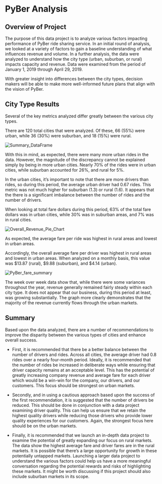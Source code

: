 # PyBer Analysis

## Overview of Project

The purpose of this data project is to analyze various factors impacting performance of PyBer ride sharing service.  In an initial round of analysis, we looked at a variety of factors to gain a baseline understanding of what influences revenue and volume.  In a further analysis, the data were analyzed to understand how the city type (urban, suburban, or rural) impacts capacity and revenue.  Data were examined from the period of January 1, 2019 through April 29, 2019.

With greater insight into differences between the city types, decision makers will be able to make more well-informed future plans that align with the vision of PyBer.

## City Type Results

Several of the key metrics analyzed differ greatly between the various city types.

There are 120 total cities that were analyzed.  Of these, 66 (55%) were urban, while 36 (30%) were suburban, and 18 (15%) were rural.  

![Summary_DataFrame](https://user-images.githubusercontent.com/82730954/120115633-307a6380-c14a-11eb-908b-b701efc9bd98.PNG)

With this in mind, as expected, there were many more urban rides in the data.  However, the magnitude of the discrepancy cannot be explained simply by being in more urban cities.  Nearly 70% of the rides were in urban cities, while suburban accounted for 26%, and rural for 5%.

In the urban cities, it’s important to note that there are more drivers than rides, so during this period, the average urban driver had 0.67 rides.  This metric was not much higher for suburban (1.3) or rural (1.6).  It appears that the there is a significant imbalance between the number of rides and the number of drivers.

When looking at total fare dollars during this period, 63% of the total fare dollars was in urban cities, while 30% was in suburban areas, and 7% was in rural cities.

![Overall_Revenue_Pie_Chart](https://user-images.githubusercontent.com/82730954/120115641-3c662580-c14a-11eb-9e75-70e2e193b6d0.PNG)

As expected, the average fare per ride was highest in rural areas and lowest in urban areas.

Accordingly, the overall average fare per driver was highest in rural areas and lowest in urban areas.  When analyzed on a monthly basis, this value was $13.87 (rural), $9.88 (suburban), and $4.14 (urban).

![PyBer_fare_summary](https://user-images.githubusercontent.com/82730954/120115653-48ea7e00-c14a-11eb-9297-4874cdbc444c.png)

The week over week data show that, while there were some variances throughout the year, revenue generally remained fairly steady within each city type.  It does not appear that our business, during this period at least, was growing substantially.  The graph more clearly demonstrates that the majority of the revenue currently flows through the urban markets.  

## Summary

Based upon the data analyzed, there are a number of recommendations to improve the disparity between the various types of cities and enhance overall success.

- First, it is recommended that there be a better balance between the number of drivers and rides.  Across all cities, the average driver had 0.8 rides over a nearly four-month period.  Ideally, it is recommended that the number of rides be increased in deliberate ways while ensuring that driver capacity remains at an acceptable level.  This has the potential of greatly increasing company revenue and average fare for each driver which would be a win-win for the company, our drivers, and our customers.  This focus should be strongest on urban markets.

- Secondly, and in using a cautious approach based upon the success of the first recommendation, it is suggested that the number of drivers be reduced.  This should be done in conjunction with a data project examining driver quality.  This can help us ensure that we retain the highest quality drivers while reducing those drivers who provide lower quality experiences for our customers.  Again, the strongest focus here should be on the urban markets.

- Finally, it is recommended that we launch an in-depth data project to examine the potential of greatly expanding our focus on rural markets.  The data show the highest average fare and driver fares are in the rural markets.  It is possible that there’s a large opportunity for growth in these potentially untapped markets.  Launching a larger data project to understand the various factors could help us have a more meaningful conversation regarding the potential rewards and risks of highlighting these markets.  It might be worth discussing if this project should also include suburban markets in its scope.
